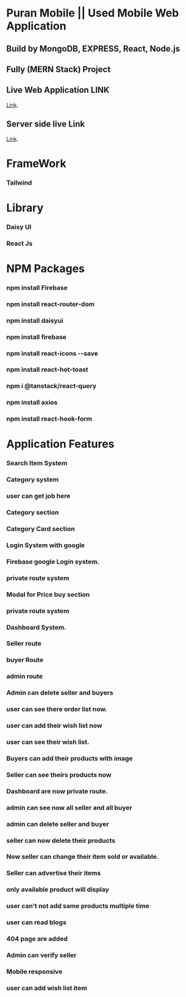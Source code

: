# Puran Mobile || Used Mobile Web Application 
## Build by MongoDB, EXPRESS, React, Node.js 
## Fully (MERN Stack) Project  

## Live Web Application LINK
 [Link](https://puran-mobile.web.app).



## Server side live Link

 [Link](https://puran-mobile-server-side.vercel.app).


# FrameWork
### Tailwind



# Library 
### Daisy UI
### React Js



# NPM  Packages
### npm install Firebase
### npm install react-router-dom
### npm install daisyui
### npm install firebase
### npm install react-icons --save
### npm install react-hot-toast
### npm i @tanstack/react-query
###  npm install axios
### npm install react-hook-form








# Application Features
### Search Item System 
### Category system
### user can get job here
### Category section 
### Category Card section
### Login System with google
### Firebase google Login system.
### private route system
### Modal for Price buy section
### private route system
### Dashboard System.
### Seller route
### buyer Route
### admin route
### Admin can delete seller and buyers
### user can see there order list now.
### user can add their wish list now
### user can see their wish list.
### Buyers can add their products with image
### Seller can see theirs products now
### Dashboard are now private route.
### admin can see now all seller and all buyer
### admin can delete seller and buyer
### seller can now delete their products
### Now seller can change their item sold or available. 
### Seller can advertise their items
### only available product will display
### user can't not add same products multiple time
### user can read blogs
### 404 page are added
### Admin can verify seller
### Mobile responsive
### user can  add wish list item

